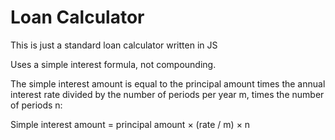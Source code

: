 # Loan Calculator

This is just a standard loan calculator written in JS

Uses a simple interest formula, not compounding.

The simple interest amount is equal to the principal amount times the annual interest rate divided by the number of periods per year m, times the number of periods n: 

Simple interest amount = principal amount × (rate / m) × n
